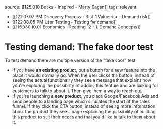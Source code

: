 source: [[125.010 Books - Inspired - Marty Cagan]]
tags:
relevant:
- [[122.07.07 PM Discovery Process - Risk 1 Value risk - Demand risk]]
- [[122.08.05 PM User Testing - Testing for demand]]
- [[115.030.10.01 Economics - Reading 12 - 1. Demand Concepts]]

# Testing demand: The fake door test

To test demand there are multiple version of the "fake door" test. 
- If you have **an existing product**, put a button for a new feature into the place it would normally go. When the user clicks the button, instead of seeing the actual functionality they see a message that explains how you're exploring the possibility of adding this feature and are looking for customers to talk to about it. Then give them a way to reach out.
- If you're launching **a new product**, you place Google/Facebook Ads and send people to a landing page which simulates the start of the sales funnel. If they click the CTA button, instead of seeing more information about the product they see a page explaining the possibility of building this product to suit their needs and that you'd like to talk to them about it.


